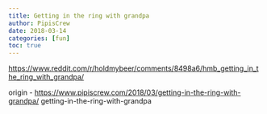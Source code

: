 ```yaml
---
title: Getting in the ring with grandpa
author: PipisCrew
date: 2018-03-14
categories: [fun]
toc: true
---
```


https://www.reddit.com/r/holdmybeer/comments/8498a6/hmb_getting_in_the_ring_with_grandpa/

origin - https://www.pipiscrew.com/2018/03/getting-in-the-ring-with-grandpa/ getting-in-the-ring-with-grandpa
